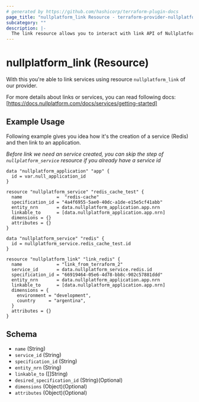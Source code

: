 ```yaml
---
# generated by https://github.com/hashicorp/terraform-plugin-docs
page_title: "nullplatform_link Resource - terraform-provider-nullplatform"
subcategory: ""
description: |-
  The link resource allows you to interact with link API of Nullplatform
---
```


# nullplatform_link (Resource)

With this you're able to link services using resource `nullplatform_link` of our provider.

For more details about links or services, you can read following docs: [https://docs.nullplatform.com/docs/services/getting-started]

## Example Usage

Following example gives you idea how it's the creation of a service (Redis) and then link
to an application.

_Before link we need an service created, you can skip the step of `nullplatform_service` resource if you already have a service id_

```
data "nullplatform_application" "app" {
  id = var.null_application_id
}

resource "nullplatform_service" "redis_cache_test" {
  name             =  "redis-cache"
  specification_id = "4a4f6955-5ae0-40dc-a1de-e15e5cf41abb"
  entity_nrn       = data.nullplatform_application.app.nrn
  linkable_to      = [data.nullplatform_application.app.nrn]
  dimensions = {}
  attributes = {}
}

data "nullplatform_service" "redis" {
  id = nullplatform_service.redis_cache_test.id
}

resource "nullplatform_link" "link_redis" {
  name             = "link_from_terraform_2"
  service_id       = data.nullplatform_service.redis.id
  specification_id = "66919464-05e6-4d78-bb8c-902c57881ddd"
  entity_nrn       = data.nullplatform_application.app.nrn
  linkable_to      = [data.nullplatform_application.app.nrn]
  dimensions = {
    environment = "development",
    country     = "argentina",
  }
  attributes = {}
}
```

## Schema

- `name` (String)
- `service_id` (String)
- `specification_id` (String)
- `entity_nrn` (String)
- `linkable_to` ([]String)
- `desired_specification_id` (String)(Optional)
- `dimensions` (Object)(Optional)
- `attributes` (Object)(Optional)
